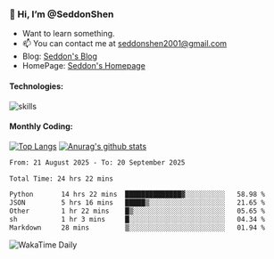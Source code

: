 ### 👋 Hi, I’m @SeddonShen
- Want to learn something.
- 📫 You can contact me at seddonshen2001@gmail.com
- Blog: [Seddon's Blog](https://seddonshen.github.io/)
- HomePage: [Seddon's Homepage](https://seddonshen.github.io/)

#### Technologies:

![skills](https://skillicons.dev/icons?i=scala,js,html,css,bootstrap,jquery,c,cpp,cloudflare,django,docker,flask,git,github,githubactions,linux,latex,mysql,nodejs,ps,php,pr,py,raspberrypi,redis,unreal,v,vscode,vue,bash)

#### Monthly Coding:
[![Top Langs](https://github-readme-stats.vercel.app/api/top-langs?username=seddonshen&show_icons=true&locale=en&layout=compact&hide=html&langs_count=8)](https://github.com/SeddonShen/)
[![Anurag's github stats](https://github-readme-stats.vercel.app/api?username=SeddonShen&count_private=true&show_icons=true)](https://github.com/anuraghazra/github-readme-stats)
<!--START_SECTION:waka-->

```txt
From: 21 August 2025 - To: 20 September 2025

Total Time: 24 hrs 22 mins

Python       14 hrs 22 mins  ██████████████▓░░░░░░░░░░   58.98 %
JSON         5 hrs 16 mins   █████▒░░░░░░░░░░░░░░░░░░░   21.65 %
Other        1 hr 22 mins    █▒░░░░░░░░░░░░░░░░░░░░░░░   05.65 %
sh           1 hr 3 mins     █░░░░░░░░░░░░░░░░░░░░░░░░   04.34 %
Markdown     28 mins         ▒░░░░░░░░░░░░░░░░░░░░░░░░   01.94 %
```

<!--END_SECTION:waka-->

![WakaTime Daily](https://wakatime.com/share/@seddon2001/61a7e342-5f12-4fea-bf92-1fac161e97d6.svg)
<!---
SeddonShen/SeddonShen is a ✨ special ✨ repository because its `README.md` (this file) appears on your GitHub profile.
You can click the Preview link to take a look at your changes.
--->
